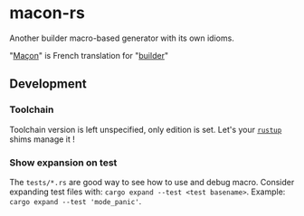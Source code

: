 # macon-rs

Another builder macro-based generator with its own idioms.

"[Maçon](https://fr.wiktionary.org/wiki/ma%C3%A7on#Nom_commun_2)" is French translation for "[builder](https://www.wordreference.com/enfr/builder)"

## Development

### Toolchain

Toolchain version is left unspecified, only edition is set. Let's your [`rustup`](https://rustup.rs/) shims manage it !

### Show expansion on test

The `tests/*.rs` are good way to see how to use and debug macro. Consider expanding test files with: `cargo expand --test <test basename>`. Example: `cargo expand --test 'mode_panic'`.
